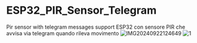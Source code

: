 # ESP32_PIR_Sensor_Telegram
Pir sensor with telegram messages support
ESP32 con sensore PIR che avvisa via telegram quando rileva movimento
![IMG20240922124649](https://github.com/user-attachments/assets/666500fe-64ab-4f56-8b60-c0e9b6c537aa)
![1](https://github.com/user-attachments/assets/88d3b67b-f001-4526-ac62-2ba6793924bc)
